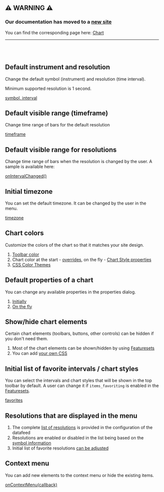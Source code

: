 ## :warning: WARNING :warning:

### Our documentation has moved to a [new site](https://www.tradingview.com/charting-library-docs/)

You can find the corresponding page here: [Chart](https://www.tradingview.com/charting-library-docs/latest/ui_elements/Chart)

---

<br/>
<br/>

## Default instrument and resolution

Change the default symbol (instrument) and resolution (time interval).

Minimum supported resolution is 1 second.

[symbol, interval](Widget-Constructor#symbol-interval)

## Default visible range (timeframe)

Change time range of bars for the default resolution

[timeframe](Widget-Constructor#timeframe)

## Default visible range for resolutions

Change time range of bars when the resolution is changed by the user. A sample is available here:

[onIntervalChanged()](Chart-Methods#onintervalchanged)

## Initial timezone

You can set the default timezone. It can be changed by the user in the menu.

[timezone](Widget-Constructor#timezone)

## Chart colors

Customize the colors of the chart so that it matches your site design.

1. [Toolbar color](Toolbars)
1. Chart color at the start - [overrides](Widget-Constructor#overrides), on the fly - [Chart Style properties](Chart-Style-Properties)
1. [CSS Color Themes](CSS-Color-Themes)

## Default properties of a chart

You can change any available properties in the properties dialog.

1. [Initially](Widget-Constructor#overrides)
1. [On the fly](Widget-Methods#applyoverridesoverrides)

## Show/hide chart elements

Certain chart elements (toolbars, buttons, other controls) can be hidden if you don't need them.

1. Most of the chart elements can be shown/hidden by using [Featuresets](Featuresets)
1. You can add [your own CSS](Widget-Constructor#custom_css_url)

## Initial list of favorite intervals / chart styles

You can select the intervals and chart styles that will be shown in the top toolbar by default. A user can change it if `items_favoriting` is enabled in the [Featuresets](Featuresets).

[favorites](Widget-Constructor#favorites)

## Resolutions that are displayed in the menu

1. The complete [list of resolutions](JS-Api#supported_resolutions) is provided in the configuration of the datafeed
1. Resolutions are enabled or disabled in the list being based on the [symbol information](Symbology#supported_resolutions)
1. Initial list of favorite resolutions [can be adjusted](Widget-Constructor#favorites)

## Context menu

You can add new elements to the context menu or hide the existing items.

[onContextMenu(callback)](Widget-Methods#oncontextmenucallback)
